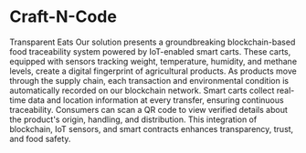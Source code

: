 # Craft-N-Code
Transparent Eats
Our solution presents a groundbreaking blockchain-based food traceability system powered by IoT-enabled smart carts. These carts, equipped with sensors tracking weight, temperature, humidity, and methane levels, create a digital fingerprint of agricultural products. As products move through the supply chain, each transaction and environmental condition is automatically recorded on our blockchain network. Smart carts collect real-time data and location information at every transfer, ensuring continuous traceability. Consumers can scan a QR code to view verified details about the product's origin, handling, and distribution. This integration of blockchain, IoT sensors, and smart contracts enhances transparency, trust, and food safety.
